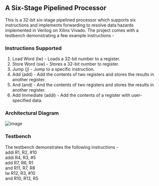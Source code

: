 ## A Six-Stage Pipelined Processor
This is a 32-bit six-stage pipelined processor which supports six instructions and implements forwarding to resolve data hazards implemented in Verilog on Xilinx Vivado.
The project comes with a testbench demonstrating a few example instructions -


### Instructions Supported
1. Load Word (lw) - Loads a 32-bit number to a register.
2. Store Word (sw) - Stores a 32-bit number to register.
3. Jump (j) - Jump to a specific instruction.
4. Add (add) - Add the contents of two registers and stores the results in another register.
5. And (and) - And the contents of two registers and stores the results in another register.
6. Add Immediate (addi) - Add the contents of a register with user-specified data.

### Architectural Diagram
![image](https://github.com/SidhaantThakker/SixStagePipelinedProcessor/assets/59668364/2b7b3c00-e572-4950-8429-c8c360a0aa74)

### Testbench
The testbench demonstrates the following instructions - <br>
addi R1, R2, #10  <br>
addi R4, R3, #5   <br>
add  R7, R6, R1   <br>
and  R11, R7, R8  <br>
lw   R12, R3, #10 <br>
and  R10, R13, R5 <br>

